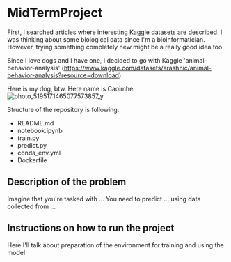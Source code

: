 # MidTermProject 

First, I searched articles where interesting Kaggle datasets are described. 
I was thinking about some biological data since I'm a bioinformatician. 
However, trying something completely new might be a really good idea too. 

Since I love dogs and I have one, I decided to go with Kaggle 'animal-behavior-analysis' (https://www.kaggle.com/datasets/arashnic/animal-behavior-analysis?resource=download). 

Here is my dog, btw. Here name is Caoimhe. 
![photo_5195171465077573857_y](https://github.com/triasteran/Machine-Learning-Zoomcamp-2023/assets/47274795/7880be66-72e4-4cc3-a19d-a94d9af0ffb2)

Structure of the repository is following: 
* README.md
* notebook.ipynb
* train.py
* predict.py
* conda_env.yml
* Dockerfile


## Description of the problem

Imagine that you're tasked with ... 
You need to predict ... using data collected from  ... 

## Instructions on how to run the project

Here I'll talk about preparation of the environment for training and using the model 

